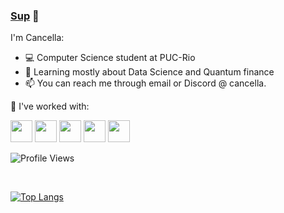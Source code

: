 ### [Sup](https://github.com/FCancella) 👋

I'm Cancella:

- 💻 Computer Science student at PUC-Rio
- 🌱 Learning mostly about Data Science and Quantum finance
- 📫 You can reach me through email or Discord @ cancella.

👾 I've worked with:

<p align="left">
<img src="https://cdn.jsdelivr.net/gh/devicons/devicon/icons/jupyter/jupyter-original.svg" height="35"/>
<img src="https://cdn.jsdelivr.net/gh/devicons/devicon/icons/vscode/vscode-original.svg" height="35"/>
<img src="https://cdn.jsdelivr.net/gh/devicons/devicon/icons/python/python-original.svg" height="35"/>
<img src="https://cdn.jsdelivr.net/gh/devicons/devicon/icons/c/c-original.svg" height="35"/>
<img src="https://cdn.jsdelivr.net/gh/devicons/devicon/icons/html5/html5-original.svg" height="35"/>
          
<br>  
          
![Profile Views](https://komarev.com/ghpvc/?username=FCancella&color=red)

<br>
          
[![Top Langs](https://github-readme-stats.vercel.app/api/top-langs/?username=FCancella&theme=dracula&layout=compact)](https://github.com/anuraghazra/github-readme-stats)
